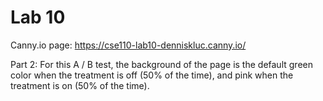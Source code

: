 # Lab 10

Canny.io page: https://cse110-lab10-denniskluc.canny.io/

Part 2: For this A / B test, the background of the page is the default green color when the treatment is off (50% of the time), and pink when the treatment is on (50% of the time).
